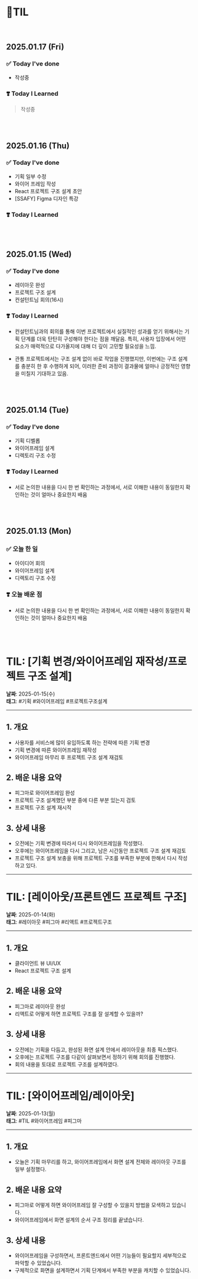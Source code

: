 
# 📝TIL 

<br>

## 2025.01.17 (Fri)

### ✅ Today I've done
- 작성중
### ❣️ Today I Learned
> 작성중

<br>
<br>

## 2025.01.16 (Thu)

### ✅ Today I've done
- 기획 일부 수정
- 와이어 프레임 작성
- React 프로젝트 구조 설계 초안
- [SSAFY] Figma 디자인 특강
 
### ❣️ Today I Learned
> 

<br>
<br>

## 2025.01.15 (Wed)

### ✅ Today I've done
- 레이아웃 완성
- 프로젝트 구조 설계
- 컨설턴트님 회의(16시)

### ❣️ Today I Learned
- 컨설턴트님과의 회의를 통해 이번 프로젝트에서 실질적인 성과를 얻기 위해서는 기획 단계를 더욱 탄탄히 구성해야 한다는 점을 깨달음. 특히, 사용자 입장에서 어떤 요소가 매력적으로 다가올지에 대해 더 깊이 고민할 필요성을 느낌.

- 관통 프로젝트에서는 구조 설계 없이 바로 작업을 진행했지만, 이번에는 구조 설계를 충분히 한 후 수행하게 되어, 이러한 준비 과정이 결과물에 얼마나 긍정적인 영향을 미칠지 기대하고 있음.

<br>
<br>

## 2025.01.14 (Tue)

### ✅ Today I've done
- 기획 디벨롭
- 와이어프레임 설계
- 디렉토리 구조 수정

### ❣️ Today I Learned
- 서로 논의한 내용을 다시 한 번 확인하는 과정에서, 서로 이해한 내용이 동일한지 확인하는 것이 얼마나 중요한지 배움

<br>
<br>

## 2025.01.13 (Mon)

### ✅ 오늘 한 일
- 아이디어 회의
- 와이어프레임 설계
- 디렉토리 구조 수정

### ❣️ 오늘 배운 점
- 서로 논의한 내용을 다시 한 번 확인하는 과정에서, 서로 이해한 내용이 동일한지 확인하는 것이 얼마나 중요한지 배움

<br>
<br>


# TIL: [기획 변경/와이어프레임 재작성/프로젝트 구조 설계]

**날짜**: 2025-01-15(수)  
**태그**: #기획 #와이어프레임 #프로젝트구조설계

---

## 1. 개요
- 사용자를 서비스에 많이 유입하도록 하는 전략에 따른 기획 변경
- 기획 변경에 따른 와이어프레임 재작성
- 와이어프레임 마무리 후 프로젝트 구조 설계 재검토

## 2. 배운 내용 요약
- 피그마로 와이어프레임 완성
- 프로젝트 구조 설계했던 부분 중에 다른 부분 있는지 검토
- 프로젝트 구조 설계 재시작

## 3. 상세 내용
- 오전에는 기획 변경에 따라서 다시 와이어프레임을 작성했다.
- 오후에는 와이어프레임을 다시 그리고, 남은 시간동안 프로젝트 구조 설계 재검토
- 프로젝트 구조 설계 보충을 위해 프로젝트 구조를 부족한 부분에 한해서 다시 작성하고 있다.

---

# TIL: [레이아웃/프론트엔드 프로젝트 구조]

**날짜**: 2025-01-14(화)  
**태그**: #레이아웃 #피그마 #리액트 #프로젝트구조

---

## 1. 개요
- 클라이언트 뷰 UI/UX
- React 프로젝트 구조 설계

## 2. 배운 내용 요약
- 피그마로 레이아웃 완성
- 리액트로 어떻게 하면 프로젝트 구조를 잘 설계할 수 있을까?

## 3. 상세 내용
- 오전에는 기획을 다듬고, 완성된 화면 설계 안에서 레이아웃을 최종 픽스했다.
- 오후에는 프로젝트 구조를 다같이 살펴보면서 정하기 위해 회의를 진행했다.
- 회의 내용을 토대로 프로젝트 구조를 설계하였다.

---

# TIL: [와이어프레임/레이아웃]

**날짜**: 2025-01-13(월)  
**태그**: #TIL #와이어프레임 #피그마

---

## 1. 개요
- 오늘은 기획 마무리를 하고, 와이어프레임에서 화면 설계 전체와 레이아웃 구조를 일부 설정했다.

## 2. 배운 내용 요약
- 피그마로 어떻게 하면 와이어프레임 잘 구성할 수 있을지 방법을 모색하고 있습니다.
- 와이어프레임에서 화면 설계의 순서 구조 정리를 끝냈습니다.

## 3. 상세 내용
- 와이어프레임을 구성하면서, 프론트엔드에서 어떤 기능들이 필요할지 세부적으로 파악할 수 있었습니다.
- 구체적으로 화면을 설계하면서 기획 단계에서 부족한 부분을 캐치할 수 있었습니다.
